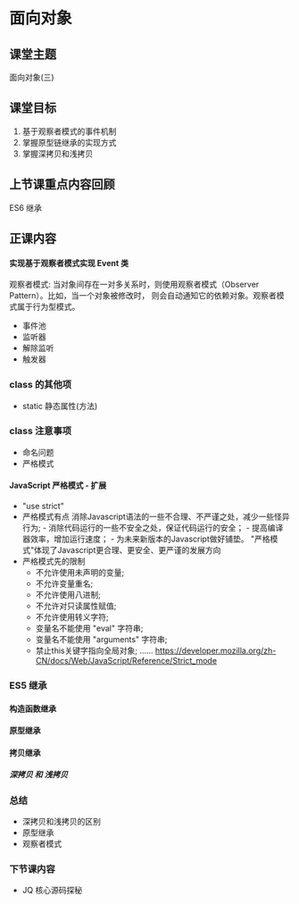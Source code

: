 # 面向对象

## 课堂主题
面向对象(三)

## 课堂目标
1. 基于观察者模式的事件机制
2. 掌握原型链继承的实现方式
3. 掌握深拷贝和浅拷贝

## 上节课重点内容回顾
ES6 继承

## 正课内容

#### 实现基于观察者模式实现 Event 类

观察者模式: 当对象间存在一对多关系时，则使用观察者模式（Observer Pattern）。比如，当一个对象被修改时，
则会自动通知它的依赖对象。观察者模式属于行为型模式。

- 事件池
- 监听器
- 解除监听
- 触发器

### class 的其他项
- static 静态属性(方法)

### class 注意事项
- 命名问题
- 严格模式

#### JavaScript 严格模式 - 扩展
- "use strict" 
- 严格模式有点
    消除Javascript语法的一些不合理、不严谨之处，减少一些怪异行为;
        - 消除代码运行的一些不安全之处，保证代码运行的安全；
        - 提高编译器效率，增加运行速度；
        - 为未来新版本的Javascript做好铺垫。
    "严格模式"体现了Javascript更合理、更安全、更严谨的发展方向
- 严格模式先的限制
    - 不允许使用未声明的变量;
    - 不允许变量重名;
    - 不允许使用八进制;
    - 不允许对只读属性赋值;  
    - 不允许使用转义字符;
    - 变量名不能使用 "eval" 字符串;
    - 变量名不能使用 "arguments" 字符串;
    - 禁止this关键字指向全局对象;
    ……
https://developer.mozilla.org/zh-CN/docs/Web/JavaScript/Reference/Strict_mode


### ES5 继承

#### 构造函数继承
#### 原型继承
#### 拷贝继承
##### 深拷贝 和 浅拷贝

### 总结
- 深拷贝和浅拷贝的区别
- 原型继承
- 观察者模式

### 下节课内容

- JQ 核心源码探秘



